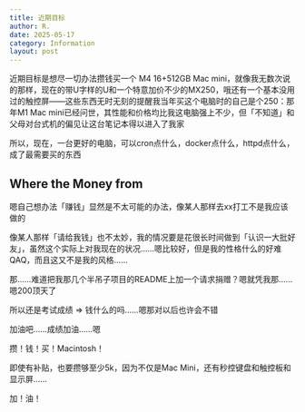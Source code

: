 ```yaml
---
title: 近期目标
author: R.
date: 2025-05-17
category: Information
layout: post
---
```


近期目标是想尽一切办法攒钱买一个 M4 16+512GB Mac mini，就像我无数次说的那样，现在的带U字样的U和一个特意加价不少的MX250，哦还有一个基本没用过的触控屏——这些东西无时无刻的提醒我当年买这个电脑时的自己是个250：那年M1 Mac mini已经问世，其性能和价格均比我这电脑强上不少，但「不知道」和父母对台式机的偏见让这台笔记本得以进入了我家

所以，现在，一台更好的电脑，可以cron点什么，docker点什么，httpd点什么，成了最需要买的东西

## Where the Money from

嗯自己想办法「赚钱」显然是不太可能的办法，像某人那样去xx打工不是我应该做的

像某人那样「请给我钱」也不太妙，我的情况要是花很长时间做到「认识一大批好友」，虽然这个实际上对我现在的状况……嗯比较好，但是我的性格什么的好难QAQ，而且这又不是我的风格……

<!--顺便吐槽一句这算什么代码补全
```
所以，我决定先「卖掉」这个电脑，然后买一个M4，然后买一个M1，然后买一个M1 Pro，然后买一个M1 Max，然后买一个M1 Ultra，然后买一个M1 Ultra Pro，然后买一个M1 Ultra Max，然后买一个M1 Ultra Max Pro，然后买一个M1 Ultra Max Pro Pro，然后买一个M1 Ultra Max Pro Pro Pro，然后买一个M1 Ultra Max Pro Pro Pro Pro，然后买一个M1 Ultra Max Pro Pro Pro Pro Pro，然后买一个M
```
-->

那……难道把我那几个半吊子项目的README上加一个请求捐赠？嗯就凭我那……嗯200顶天了

<!--代码补全：

啊啊啊啊啊啊啊啊啊啊啊啊啊啊啊啊啊啊啊啊啊啊啊啊啊啊啊啊啊啊啊啊啊啊啊啊啊啊啊啊啊啊啊啊啊啊啊啊啊啊啊啊啊啊啊啊啊啊啊啊啊啊啊啊啊啊啊啊啊啊啊啊啊啊啊啊啊啊啊啊啊啊啊啊啊啊啊啊啊啊啊啊啊啊啊啊啊啊啊啊啊啊啊啊啊啊啊啊啊啊啊啊啊啊啊啊啊啊啊-->

所以还是考试成绩 => 钱什么的吗……嗯那对以后也许会不错

加油吧……成绩加油……嗯

攒！钱！买！Macintosh！

即使有补贴，也要攒够至少5k，因为不仅是Mac Mini，还有秒控键盘和触控板和显示屏……

加！油！